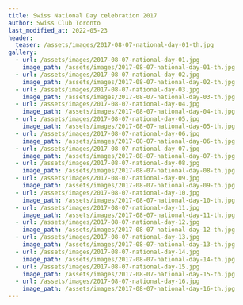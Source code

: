 ```yaml
---
title: Swiss National Day celebration 2017
author: Swiss Club Toronto
last_modified_at: 2022-05-23
header:
  teaser: /assets/images/2017-08-07-national-day-01-th.jpg
gallery:
  - url: /assets/images/2017-08-07-national-day-01.jpg
    image_path: /assets/images/2017-08-07-national-day-01-th.jpg
  - url: /assets/images/2017-08-07-national-day-02.jpg
    image_path: /assets/images/2017-08-07-national-day-02-th.jpg
  - url: /assets/images/2017-08-07-national-day-03.jpg
    image_path: /assets/images/2017-08-07-national-day-03-th.jpg
  - url: /assets/images/2017-08-07-national-day-04.jpg
    image_path: /assets/images/2017-08-07-national-day-04-th.jpg
  - url: /assets/images/2017-08-07-national-day-05.jpg
    image_path: /assets/images/2017-08-07-national-day-05-th.jpg
  - url: /assets/images/2017-08-07-national-day-06.jpg
    image_path: /assets/images/2017-08-07-national-day-06-th.jpg
  - url: /assets/images/2017-08-07-national-day-07.jpg
    image_path: /assets/images/2017-08-07-national-day-07-th.jpg
  - url: /assets/images/2017-08-07-national-day-08.jpg
    image_path: /assets/images/2017-08-07-national-day-08-th.jpg
  - url: /assets/images/2017-08-07-national-day-09.jpg
    image_path: /assets/images/2017-08-07-national-day-09-th.jpg
  - url: /assets/images/2017-08-07-national-day-10.jpg
    image_path: /assets/images/2017-08-07-national-day-10-th.jpg
  - url: /assets/images/2017-08-07-national-day-11.jpg
    image_path: /assets/images/2017-08-07-national-day-11-th.jpg
  - url: /assets/images/2017-08-07-national-day-12.jpg
    image_path: /assets/images/2017-08-07-national-day-12-th.jpg
  - url: /assets/images/2017-08-07-national-day-13.jpg
    image_path: /assets/images/2017-08-07-national-day-13-th.jpg
  - url: /assets/images/2017-08-07-national-day-14.jpg
    image_path: /assets/images/2017-08-07-national-day-14-th.jpg
  - url: /assets/images/2017-08-07-national-day-15.jpg
    image_path: /assets/images/2017-08-07-national-day-15-th.jpg
  - url: /assets/images/2017-08-07-national-day-16.jpg
    image_path: /assets/images/2017-08-07-national-day-16-th.jpg
---
```

